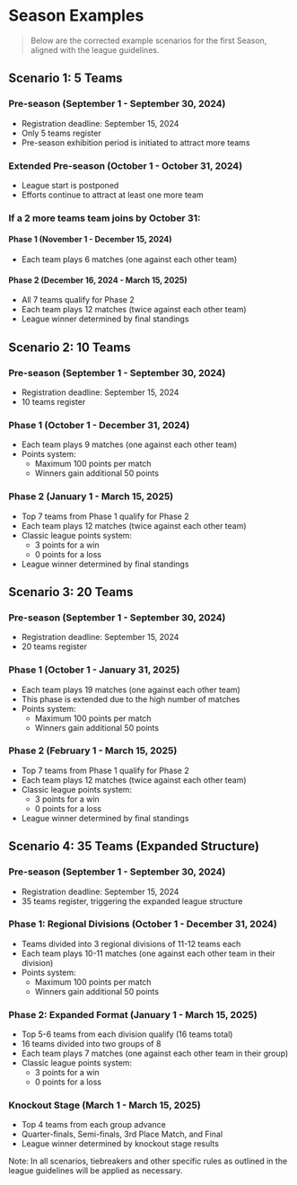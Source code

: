 # Season Examples
> Below are the corrected example scenarios for the first Season, aligned with the league guidelines.

## Scenario 1: 5 Teams

### Pre-season (September 1 - September 30, 2024)
- Registration deadline: September 15, 2024
- Only 5 teams register
- Pre-season exhibition period is initiated to attract more teams

### Extended Pre-season (October 1 - October 31, 2024)
- League start is postponed
- Efforts continue to attract at least one more team

### If a 2 more teams team joins by October 31:

#### Phase 1 (November 1 - December 15, 2024)
- Each team plays 6 matches (one against each other team)

#### Phase 2 (December 16, 2024 - March 15, 2025)
- All 7 teams qualify for Phase 2
- Each team plays 12 matches (twice against each other team)
- League winner determined by final standings

## Scenario 2: 10 Teams

### Pre-season (September 1 - September 30, 2024)
- Registration deadline: September 15, 2024
- 10 teams register

### Phase 1 (October 1 - December 31, 2024)
- Each team plays 9 matches (one against each other team)
- Points system: 
  - Maximum 100 points per match
  - Winners gain additional 50 points

### Phase 2 (January 1 - March 15, 2025)
- Top 7 teams from Phase 1 qualify for Phase 2
- Each team plays 12 matches (twice against each other team)
- Classic league points system:
  - 3 points for a win
  - 0 points for a loss
- League winner determined by final standings

## Scenario 3: 20 Teams

### Pre-season (September 1 - September 30, 2024)
- Registration deadline: September 15, 2024
- 20 teams register

### Phase 1 (October 1 - January 31, 2025)
- Each team plays 19 matches (one against each other team)
- This phase is extended due to the high number of matches
- Points system: 
  - Maximum 100 points per match
  - Winners gain additional 50 points

### Phase 2 (February 1 - March 15, 2025)
- Top 7 teams from Phase 1 qualify for Phase 2
- Each team plays 12 matches (twice against each other team)
- Classic league points system:
  - 3 points for a win
  - 0 points for a loss
- League winner determined by final standings

## Scenario 4: 35 Teams (Expanded Structure)

### Pre-season (September 1 - September 30, 2024)
- Registration deadline: September 15, 2024
- 35 teams register, triggering the expanded league structure

### Phase 1: Regional Divisions (October 1 - December 31, 2024)
- Teams divided into 3 regional divisions of 11-12 teams each
- Each team plays 10-11 matches (one against each other team in their division)
- Points system: 
  - Maximum 100 points per match
  - Winners gain additional 50 points

### Phase 2: Expanded Format (January 1 - March 15, 2025)
- Top 5-6 teams from each division qualify (16 teams total)
- 16 teams divided into two groups of 8
- Each team plays 7 matches (one against each other team in their group)
- Classic league points system:
  - 3 points for a win
  - 0 points for a loss

### Knockout Stage (March 1 - March 15, 2025)
- Top 4 teams from each group advance
- Quarter-finals, Semi-finals, 3rd Place Match, and Final
- League winner determined by knockout stage results

Note: In all scenarios, tiebreakers and other specific rules as outlined in the league guidelines will be applied as necessary.
